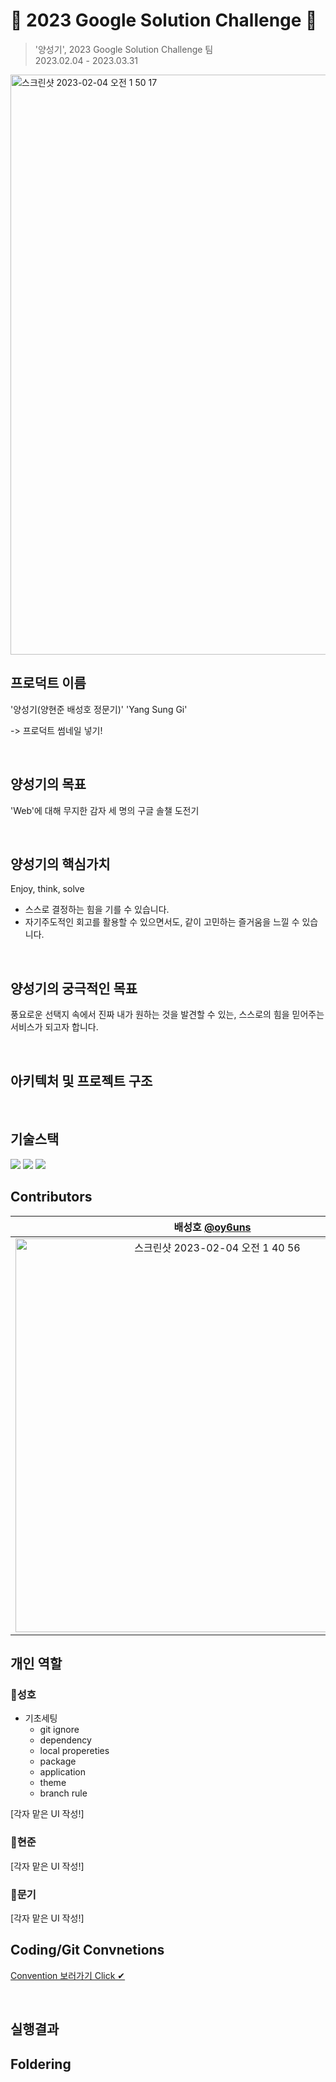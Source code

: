 # 🤍 2023 Google Solution Challenge 🤍

> '양성기', 2023 Google Solution Challenge 팀 <br>
2023.02.04 - 2023.03.31

<img width="928" alt="스크린샷 2023-02-04 오전 1 50 17" src="https://user-images.githubusercontent.com/45239582/216660417-e7e613cb-571f-4172-841d-ad9c77f29a09.png">

## 프로덕트 이름
'양성기(양현준 배성호 정문기)' 'Yang Sung Gi'

-> 프로덕트 썸네일 넣기!

<br>

## 양성기의 목표
'Web'에 대해 무지한 감자 세 명의 구글 솔챌 도전기

<br>

## 양성기의 핵심가치
Enjoy, think, solve
- 스스로 결정하는 힘을 기를 수 있습니다.
- 자기주도적인 회고를 활용할 수 있으면서도, 같이 고민하는 즐거움을 느낄 수 있습니다.

<br>

## 양성기의 궁극적인 목표
풍요로운 선택지 속에서 진짜 내가 원하는 것을 발견할 수 있는, 스스로의 힘을 믿어주는 서비스가 되고자 합니다.

<br>

## 아키텍처 및 프로젝트 구조

<br>

## 기술스택
<img src="https://img.shields.io/badge/html-E34F26?style=for-the-badge&logo=html5&logoColor=white">
<img src="https://img.shields.io/badge/css-1572B6?style=for-the-badge&logo=css3&logoColor=white">
<img src="https://img.shields.io/badge/javascript-F7DF1E?style=for-the-badge&logo=javascript&logoColor=black">

<br>

## Contributors

| 배성호 [@oy6uns](https://github.com/oy6uns) | 양현준 [@hy30n80](https://github.com/hy30n80) | 정문기 [@Munki-Jeong](https://github.com/Munki-Jeong) |
| :---: | :---: | :---: |
|<img width="630" alt="스크린샷 2023-02-04 오전 1 40 56" src="https://user-images.githubusercontent.com/45239582/216658790-d6fe89aa-1e1c-4259-9347-636b7903676f.png">|<img width="570" alt="스크린샷 2023-02-04 오전 1 45 15" src="https://user-images.githubusercontent.com/45239582/216659284-920ced87-47af-4a29-acf6-3b3a8ad6926d.png">|<img width="600" alt="스크린샷 2023-02-04 오전 1 48 09" src="https://user-images.githubusercontent.com/45239582/216659918-5409c376-36af-47de-ad10-cb1d70eb27cb.png">|


## 개인 역할

### 🦦**성호**

- 기초세팅
    - git ignore
    - dependency
    - local propereties
    - package
    - application
    - theme
    - branch rule

[각자 맡은 UI 작성!]

### 🧸**현준**

[각자 맡은 UI 작성!]

### 🦖**문기**

[각자 맡은 UI 작성!]

## Coding/Git Convnetions
[Convention 보러가기 Click ✔](https://www.notion.so/e2924cf60dbf4c07913662ce8cc7c167)

<br>

## 실행결과 

## Foldering

